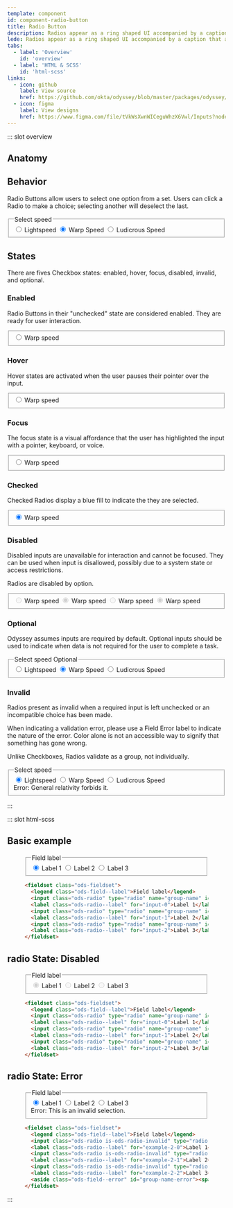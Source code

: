 ```yaml
---
template: component
id: component-radio-button
title: Radio Button
description: Radios appear as a ring shaped UI accompanied by a caption that allows the user to choose only one option at a time.
lede: Radios appear as a ring shaped UI accompanied by a caption that allows the user to choose only one option at a time.
tabs:
  - label: 'Overview'
    id: 'overview'
  - label: 'HTML & SCSS'
    id: 'html-scss'
links:
  - icon: github
    label: View source
    href: https://github.com/okta/odyssey/blob/master/packages/odyssey/src/scss/components/_radio-button.scss
  - icon: figma
    label: View designs
    href: https://www.figma.com/file/tVkWsXwnWICeguWhzX6Vwl/Inputs?node-id=476%3A4173
---
```


::: slot overview

## Anatomy

<Anatomy
  img="images/anatomy-radio-button.svg"
/>

## Behavior

<Description>

Radio Buttons allow users to select one option from a set. Users can click a Radio to make a choice; selecting another will deselect the last.

</Description>

<Visual>
  <fieldset class="ods-fieldset">
    <legend class="ods-field--label">Select speed</legend>
    <input class="ods-radio" type="radio" name="overview-behavior" id="overview-behavior-1" value="1" required>
    <label class="ods-radio--label" for="overview-behavior-1">Lightspeed</label>
    <input class="ods-radio" type="radio" name="overview-behavior" id="overview-behavior-2" value="2" required checked>
    <label class="ods-radio--label" for="overview-behavior-2">Warp Speed</label>
    <input class="ods-radio" type="radio" name="overview-behavior" id="overview-behavior-3" value="3" required>
    <label class="ods-radio--label" for="overview-behavior-3">Ludicrous Speed</label>
  </fieldset>
</Visual>

## States

<Description>

There are fives Checkbox states: enabled, hover, focus, disabled, invalid, and optional.

</Description>

### Enabled

<Description>

Radio Buttons in their "unchecked" state are considered enabled. They are ready for user interaction.

</Description>

<Visual>
  <fieldset class="ods-fieldset">
    <input class="ods-radio" type="radio" name="overview-enabled" id="overview-enabled" value="0">
    <label class="ods-radio--label" for="overview-enabled">Warp speed</label>
  </fieldset>
</Visual>

### Hover

<Description>

Hover states are activated when the user pauses their pointer over the input.

</Description>

<Visual>
  <fieldset class="ods-fieldset">
    <input class="ods-radio" type="radio" name="overview-hover" id="overview-hover" value="0">
    <label class="ods-radio--label is-ods-radio-hover" for="overview-hover">Warp speed</label>
  </fieldset>
</Visual>

### Focus

<Description>

The focus state is a visual affordance that the user has highlighted the input with a pointer, keyboard, or voice.

</Description>

<Visual>
  <fieldset class="ods-fieldset">
    <input class="ods-radio is-ods-radio-focus" type="radio" name="overview-focus" id="overview-focus" value="0">
    <label class="ods-radio--label" for="overview-focus">Warp speed</label>
  </fieldset>
</Visual>

### Checked

<Description>

Checked Radios display a blue fill to indicate the they are selected.

</Description>

<Visual>
  <fieldset class="ods-fieldset">
    <input class="ods-radio" type="radio" name="overview-checked" id="overview-checked" value="0" required checked>
    <label class="ods-radio--label" for="overview-checked">Warp speed</label>
  </fieldset>
</Visual>

### Disabled

<Description>

Disabled inputs are unavailable for interaction and cannot be focused. They can be used when input is disallowed, possibly due to a system state or access restrictions.

Radios are disabled by option.

</Description>

<Visual>
  <fieldset class="ods-fieldset">
    <input class="ods-radio" type="radio" name="overview-disabled" id="overview-disabled" value="0" required disabled>
    <label class="ods-radio--label" for="overview-disabled">Warp speed</label>
    <input class="ods-radio" type="radio" name="overview-disabled-checked" id="overview-disabled-checked" value="0" required disabled checked>
    <label class="ods-radio--label" for="overview-disabled-checked">Warp speed</label>
    <input class="ods-radio is-ods-radio-invalid" type="radio" name="overview-disabled-invalid" id="overview-disabled-invalid" value="1" required disabled>
    <label class="ods-radio--label" for="overview-disabled-invalid">Warp speed</label>
    <input class="ods-radio is-ods-radio-invalid" type="radio" name="overview-disabled-invalid-checked" id="overview-disabled-invalid-checked" value="1" required disabled checked>
    <label class="ods-radio--label" for="overview-disabled-invalid-checked">Warp speed</label>
  </fieldset>
</Visual>

### Optional

<Description>

Odyssey assumes inputs are required by default. Optional inputs should be used to indicate when data is not required for the user to complete a task.

</Description>

<Visual>
  <fieldset class="ods-fieldset">
    <legend class="ods-field--label">Select speed  <span class="ods-field--label--optional">Optional</span></legend>
    <input class="ods-radio" type="radio" name="overview-optional[]" id="overview-optional-1" value="1">
    <label class="ods-radio--label" for="overview-optional-1">Lightspeed</label>
    <input class="ods-radio" type="radio" name="overview-optional[]" id="overview-optional-2" value="2" checked>
    <label class="ods-radio--label" for="overview-optional-2">Warp Speed</label>
    <input class="ods-radio" type="radio" name="overview-optional[]" id="overview-optional-3" value="3">
    <label class="ods-radio--label" for="overview-optional-3">Ludicrous Speed</label>
  </fieldset>
</Visual>

### Invalid

<Description>

Radios present as invalid when a required input is left unchecked or an incompatible choice has been made.

When indicating a validation error, please use a Field Error label to indicate the nature of the error. Color alone is not an accessible way to signify that something has gone wrong.

Unlike Checkboxes, Radios validate as a group, not individually.

</Description>

<Visual>
  <fieldset class="ods-fieldset">
    <legend class="ods-field--label">Select speed</legend>
    <input class="ods-radio is-ods-radio-invalid" type="radio" name="overview-invalid[]" id="overview-invalid-1" value="1" required checked>
    <label class="ods-radio--label" for="overview-invalid-1">Lightspeed</label>
    <input class="ods-radio is-ods-radio-invalid" type="radio" name="overview-invalid[]" id="overview-invalid-2" value="2" required>
    <label class="ods-radio--label" for="overview-invalid-2">Warp Speed</label>
    <input class="ods-radio is-ods-radio-invalid" type="radio" name="overview-invalid[]" id="overview-invalid-3" value="3" aria-describedby="overview-invalid-error" required>
    <label class="ods-radio--label" for="overview-invalid-3">Ludicrous Speed</label>
    <aside class="ods-field--error" id="overview-invalid-error"><span class="u-visually-hidden">Error:</span> General relativity forbids it.</aside>
  </fieldset>
</Visual>

:::

::: slot html-scss

## Basic example

<figure class="docs-example">
  <div class="docs-example--rendered">
    <fieldset class="ods-fieldset">
      <legend class="ods-field--label">Field label</legend>
      <input class="ods-radio" type="radio" name="example-0" id="example-0-0" value="value-0" required checked>
      <label class="ods-radio--label" for="example-0-0">Label 1</label>
      <input class="ods-radio" type="radio" name="example-0" id="example-0-1" value="value-1" required>
      <label class="ods-radio--label" for="example-0-1">Label 2</label>
      <input class="ods-radio" type="radio" name="example-0" id="example-0-2" value="value-2" required>
      <label class="ods-radio--label" for="example-0-2">Label 3</label>
    </fieldset>
  </div>

  ```html
  <fieldset class="ods-fieldset">
    <legend class="ods-field--label">Field label</legend>
    <input class="ods-radio" type="radio" name="group-name" id="input-0" value="value-0" required checked>
    <label class="ods-radio--label" for="input-0">Label 1</label>
    <input class="ods-radio" type="radio" name="group-name" id="input-1" value="value-1" required>
    <label class="ods-radio--label" for="input-1">Label 2</label>
    <input class="ods-radio" type="radio" name="group-name" id="input-2" value="value-2" required>
    <label class="ods-radio--label" for="input-2">Label 3</label>
  </fieldset>
  ```

</figure>

## <span class="u-visually-hidden">radio</span> State: Disabled

<figure class="docs-example">
  <div class="docs-example--rendered">
    <fieldset class="ods-fieldset">
      <legend class="ods-field--label">Field label</legend>
      <input class="ods-radio" type="radio" name="example-1" id="example-1-0" value="value-0" disabled required checked>
      <label class="ods-radio--label" for="example-1-0">Label 1</label>
      <input class="ods-radio" type="radio" name="example-1" id="example-1-1" value="value-1" disabled required>
      <label class="ods-radio--label" for="example-1-1">Label 2</label>
      <input class="ods-radio" type="radio" name="example-1" id="example-1-2" value="value-2" disabled required>
      <label class="ods-radio--label" for="example-1-2">Label 3</label>
    </fieldset>
  </div>

  ```html
  <fieldset class="ods-fieldset">
    <legend class="ods-field--label">Field label</legend>
    <input class="ods-radio" type="radio" name="group-name" id="input-0" value="value-0" disabled required checked>
    <label class="ods-radio--label" for="input-0">Label 1</label>
    <input class="ods-radio" type="radio" name="group-name" id="input-1" value="value-1" disabled required>
    <label class="ods-radio--label" for="input-1">Label 2</label>
    <input class="ods-radio" type="radio" name="group-name" id="input-2" value="value-2" disabled required>
    <label class="ods-radio--label" for="input-2">Label 3</label>
  </fieldset>
  ```
</figure>

## <span class="u-visually-hidden">radio</span> State: Error

<figure class="docs-example">
  <div class="docs-example--rendered">
    <fieldset class="ods-fieldset">
      <legend class="ods-field--label">Field label</legend>
      <input class="ods-radio is-ods-radio-invalid" type="radio" name="example-2" id="example-2-0" value="value-0" aria-describedby="group-name-error" required checked>
      <label class="ods-radio--label" for="example-2-0">Label 1</label>
      <input class="ods-radio is-ods-radio-invalid" type="radio" name="example-2" id="example-2-1" value="value-1" required>
      <label class="ods-radio--label" for="example-2-1">Label 2</label>
      <input class="ods-radio is-ods-radio-invalid" type="radio" name="example-2" id="example-2-2" value="value-2" required>
      <label class="ods-radio--label" for="example-2-2">Label 3</label>
      <aside class="ods-field--error" id="group-name-error"><span class="u-visually-hidden">Error:</span> This is an invalid selection.</aside>
    </fieldset>
  </div>

  ```html
  <fieldset class="ods-fieldset">
    <legend class="ods-field--label">Field label</legend>
    <input class="ods-radio is-ods-radio-invalid" type="radio" name="example-2" id="example-2-0" value="value-0" aria-describedby="group-name-error" required checked>
    <label class="ods-radio--label" for="example-2-0">Label 1</label>
    <input class="ods-radio is-ods-radio-invalid" type="radio" name="example-2" id="example-2-1" value="value-1" required>
    <label class="ods-radio--label" for="example-2-1">Label 2</label>
    <input class="ods-radio is-ods-radio-invalid" type="radio" name="example-2" id="example-2-2" value="value-2" required>
    <label class="ods-radio--label" for="example-2-2">Label 3</label>
    <aside class="ods-field--error" id="group-name-error"><span class="u-visually-hidden">Error:</span> This is an invalid selection.</aside>
  </fieldset>
  ```
</figure>

:::
